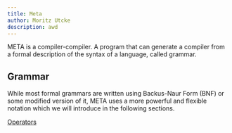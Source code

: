 ```yaml
---
title: Meta
author: Moritz Utcke
description: awd
---
```


META is a compiler-compiler. A program that can generate a compiler from a formal description of the syntax of a language, called grammar.

## Grammar

While most formal grammars are written using Backus-Naur Form (BNF) or some modified version of it, META uses a more powerful and flexible notation which we will introduce in the following sections.

[Operators](/docs/meta/04-operators)